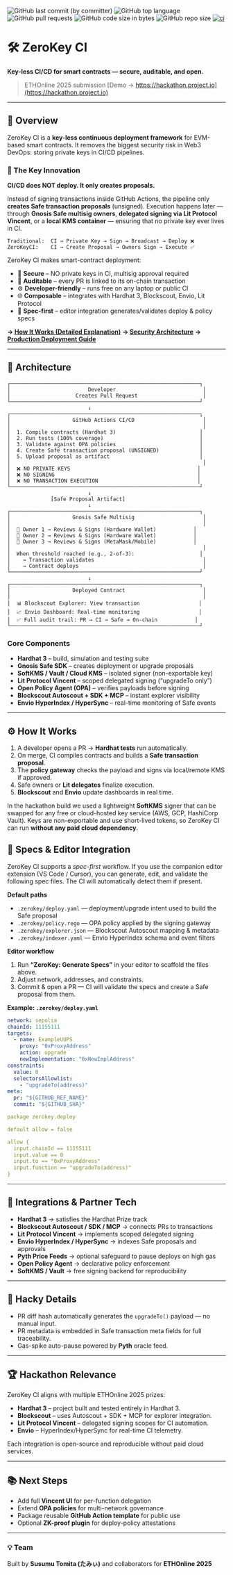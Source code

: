![GitHub last commit (by committer)](https://img.shields.io/github/last-commit/susumutomita/ZeroKeyCI)
![GitHub top language](https://img.shields.io/github/languages/top/susumutomita/ZeroKeyCI)
![GitHub pull requests](https://img.shields.io/github/issues-pr/susumutomita/ZeroKeyCI)
![GitHub code size in bytes](https://img.shields.io/github/languages/code-size/susumutomita/ZeroKeyCI)
![GitHub repo size](https://img.shields.io/github/repo-size/susumutomita/ZeroKeyCI)
[![ci](https://github.com/susumutomita/ZeroKeyCI/actions/workflows/ci.yml/badge.svg?branch=main)](https://github.com/susumutomita/ZeroKeyCI/actions/workflows/ci.yml)

# 🛠 ZeroKey CI
**Key-less CI/CD for smart contracts — secure, auditable, and open.**

> ETHOnline 2025 submission
> [Demo → https://hackathon.project.io](https://hackathon.project.io)

---

## 🚀 Overview
ZeroKey CI is a **key-less continuous deployment framework** for EVM-based smart contracts.
It removes the biggest security risk in Web3 DevOps: storing private keys in CI/CD pipelines.

### 🔑 The Key Innovation

**CI/CD does NOT deploy. It only creates proposals.**

Instead of signing transactions inside GitHub Actions, the pipeline only **creates Safe transaction proposals** (unsigned). Execution happens later — through **Gnosis Safe multisig owners**, **delegated signing via Lit Protocol Vincent**, or a **local KMS container** — ensuring that no private key ever lives in CI.

```
Traditional:  CI → Private Key → Sign → Broadcast → Deploy ❌
ZeroKeyCI:    CI → Create Proposal → Owners Sign → Execute ✅
```

ZeroKey CI makes smart-contract deployment:
- 🔐 **Secure** – NO private keys in CI, multisig approval required
- 🧩 **Auditable** – every PR is linked to its on-chain transaction
- ⚙️ **Developer-friendly** – runs free on any laptop or public CI
- 🌐 **Composable** – integrates with Hardhat 3, Blockscout, Envio, Lit Protocol
- 🧾 **Spec-first** – editor integration generates/validates deploy & policy specs

**→ [How It Works (Detailed Explanation)](docs/HOW_IT_WORKS.md)**
**→ [Security Architecture](docs/SECURITY.md)**
**→ [Production Deployment Guide](docs/DEPLOYMENT.md)**

---

## 🧠 Architecture

```
┌─────────────────────────────────────────────────────────────┐
│                         Developer                            │
│                     Creates Pull Request                     │
└─────────────────────────────────────────────────────────────┘
                          ↓
┌─────────────────────────────────────────────────────────────┐
│                    GitHub Actions CI/CD                      │
│                                                              │
│  1. Compile contracts (Hardhat 3)                           │
│  2. Run tests (100% coverage)                               │
│  3. Validate against OPA policies                           │
│  4. Create Safe transaction proposal (UNSIGNED)             │
│  5. Upload proposal as artifact                             │
│                                                              │
│  ❌ NO PRIVATE KEYS                                         │
│  ❌ NO SIGNING                                              │
│  ❌ NO TRANSACTION EXECUTION                                │
└─────────────────────────────────────────────────────────────┘
                          ↓
              [Safe Proposal Artifact]
                          ↓
┌─────────────────────────────────────────────────────────────┐
│                    Gnosis Safe Multisig                      │
│                                                              │
│  👤 Owner 1 → Reviews & Signs (Hardware Wallet)            │
│  👤 Owner 2 → Reviews & Signs (Hardware Wallet)            │
│  👤 Owner 3 → Reviews & Signs (MetaMask/Mobile)            │
│                                                              │
│  When threshold reached (e.g., 2-of-3):                     │
│    → Transaction validates                                   │
│    → Contract deploys                                        │
└─────────────────────────────────────────────────────────────┘
                          ↓
┌─────────────────────────────────────────────────────────────┐
│                    Deployed Contract                         │
│                                                              │
│  📊 Blockscout Explorer: View transaction                   │
│  📈 Envio Dashboard: Real-time monitoring                   │
│  ✅ Full audit trail: PR → CI → Safe → On-chain            │
└─────────────────────────────────────────────────────────────┘
```

### Core Components
- **Hardhat 3** – build, simulation and testing suite
- **Gnosis Safe SDK** – creates deployment or upgrade proposals
- **SoftKMS / Vault / Cloud KMS** – isolated signer (non-exportable key)
- **Lit Protocol Vincent** – scoped delegated signing (“upgradeTo only”)
- **Open Policy Agent (OPA)** – verifies payloads before signing
- **Blockscout Autoscout + SDK + MCP** – instant explorer visibility
- **Envio HyperIndex / HyperSync** – real-time monitoring of Safe events

---

## ⚙️ How It Works
1. A developer opens a PR → **Hardhat tests** run automatically.
2. On merge, CI compiles contracts and builds a **Safe transaction proposal**.
3. The **policy gateway** checks the payload and signs via local/remote KMS if approved.
4. Safe owners or **Lit delegates** finalize execution.
5. **Blockscout** and **Envio** update dashboards in real time.

In the hackathon build we used a lightweight **SoftKMS** signer that can be swapped for any free or cloud-hosted key service (AWS, GCP, HashiCorp Vault).
Keys are non-exportable and use short-lived tokens, so ZeroKey CI can run **without any paid cloud dependency**.

## 📝 Specs & Editor Integration

ZeroKey CI supports a *spec-first* workflow. If you use the companion editor extension (VS Code / Cursor), you can generate, edit, and validate the following spec files. The CI will automatically detect them if present.

**Default paths**
- `.zerokey/deploy.yaml` — deployment/upgrade intent used to build the Safe proposal
- `.zerokey/policy.rego` — OPA policy applied by the signing gateway
- `.zerokey/explorer.json` — Blockscout Autoscout mapping & metadata
- `.zerokey/indexer.yaml` — Envio HyperIndex schema and event filters

**Editor workflow**
1. Run **“ZeroKey: Generate Specs”** in your editor to scaffold the files above.
2. Adjust network, addresses, and constraints.
3. Commit & open a PR — CI will validate the specs and create a Safe proposal from them.

**Example: `.zerokey/deploy.yaml`**
```yaml
network: sepolia
chainId: 11155111
targets:
  - name: ExampleUUPS
    proxy: "0xProxyAddress"
    action: upgrade
    newImplementation: "0xNewImplAddress"
constraints:
  value: 0
  selectorsAllowlist:
    - "upgradeTo(address)"
meta:
  pr: "${GITHUB_REF_NAME}"
  commit: "${GITHUB_SHA}"

package zerokey.deploy

default allow = false

allow {
  input.chainId == 11155111
  input.value == 0
  input.to == "0xProxyAddress"
  input.function == "upgradeTo(address)"
}
```

---

## 🧩 Integrations & Partner Tech
- **Hardhat 3** → satisfies the Hardhat Prize track
- **Blockscout Autoscout / SDK / MCP** → connects PRs to transactions
- **Lit Protocol Vincent** → implements scoped delegated signing
- **Envio HyperIndex / HyperSync** → indexes Safe proposals and approvals
- **Pyth Price Feeds** → optional safeguard to pause deploys on high gas
- **Open Policy Agent** → declarative policy enforcement
- **SoftKMS / Vault** → free signing backend for reproducibility

---

## 🧪 Hacky Details
- PR diff hash automatically generates the `upgradeTo()` payload — no manual input.
- PR metadata is embedded in Safe transaction meta fields for full traceability.
- Gas-spike auto-pause powered by **Pyth** oracle feed.

---

## 🏆 Hackathon Relevance
ZeroKey CI aligns with multiple ETHOnline 2025 prizes:
- **Hardhat 3** – project built and tested entirely in Hardhat 3.
- **Blockscout** – uses Autoscout + SDK + MCP for explorer integration.
- **Lit Protocol Vincent** – delegated signing scopes for CI automation.
- **Envio** – HyperIndex/HyperSync for real-time CI telemetry.

Each integration is open-source and reproducible without paid cloud services.

---

## 📚 Next Steps
- Add full **Vincent UI** for per-function delegation
- Extend **OPA policies** for multi-network governance
- Package reusable **GitHub Action template** for public use
- Optional **ZK-proof plugin** for deploy-policy attestations

---

### 💡 Team
Built by **Susumu Tomita (たみぃ)** and collaborators
for **ETHOnline 2025**

